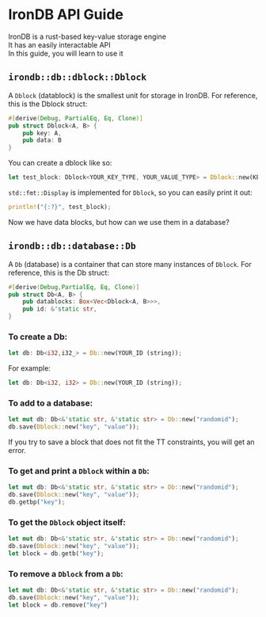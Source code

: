 # IronDB API Guide<br>
IronDB is a rust-based key-value storage engine<br>
It has an easily interactable API<br>
In this guide, you will learn to use it<br>

## `irondb::db::dblock::Dblock`
A `Dblock` (datablock) is the smallest unit for storage in IronDB.
For reference, this is the Dblock struct:
```rs
#[derive(Debug, PartialEq, Eq, Clone)]
pub struct Dblock<A, B> {
    pub key: A,
    pub data: B
}

```
You can create a dblock like so: <br>
```rs
let test_block: Dblock<YOUR_KEY_TYPE, YOUR_VALUE_TYPE> = Dblock::new(KEY, VALUE);
```
`std::fmt::Display` is implemented for `Dblock`, so you can easily print it out:<br>
```rs
println!("{:?}", test_block);
```


Now we have data blocks, but how can we use them in a database?

## `irondb::db::database::Db`
A `Db` (database) is a container that can store many instances of `Dblock`.
For reference, this is the Db struct:
```rs
#[derive(Debug,PartialEq, Eq, Clone)]
pub struct Db<A, B> {
    pub datablocks: Box<Vec<Dblock<A, B>>>,
    pub id: &'static str,
}
```
### To create a Db:
```rs
let db: Db<i32,i32_> = Db::new(YOUR_ID (string));
```

For example: 
```rs
let db: Db<i32, i32> = Db::new(YOUR_ID (string));
```

### To add to a database:
```rs
let mut db: Db<&'static str, &'static str> = Db::new("randomid");
db.save(Dblock::new("key", "value"));
```

If you try to save a block that does not fit the TT constraints, you will get an error.

### To get and print a `Dblock` within a `Db`:
```rs
let mut db: Db<&'static str, &'static str> = Db::new("randomid");
db.save(Dblock::new("key", "value"));
db.getbp("key");
```

### To get the `Dblock` object itself:
```rs
let mut db: Db<&'static str, &'static str> = Db::new("randomid");
db.save(Dblock::new("key", "value"));
let block = db.getb("key");
```
### To remove a `Dblock` from a `Db`:
```rs
let mut db: Db<&'static str, &'static str> = Db::new("randomid");
db.save(Dblock::new("key", "value"));
let block = db.remove("key")
```
